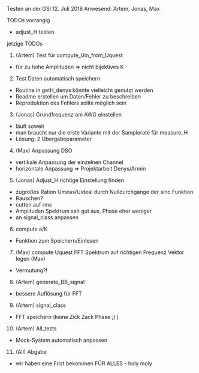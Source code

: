 Testen an der GSI 12. Juli 2018
Anwesend: Artem, Jonas, Max

TODOs vorrangig
- adjust_H testen

jetzige TODOs
1. (Artem) Test für compute_Uin_from_Uquest 
  - für zu hohe Amplituden => nicht bijektives K
2. Test Daten automatisch speichern
  - Routine in getH_denys könnte vielleicht genutzt werden
  - Readme erstellen um Daten/Fehler zu beschreiben
  - Reproduktion des Fehlers sollte möglich sein
3. (Jonas) Grundfrequenz am AWG einstellen
  - läuft soweit
  - man braucht nur die erste Variante mit der Samplerate für measure_H
  - Lösung: 2 Übergabeparameter
4. (Max) Anpassung DSO
  - vertikale Anpassung der einzelnen Channel
  - horizontale Anpassung => Projektarbeit Denys/Armin
5. (Jonas) Adjust_H richtige Einstellung finden
  - zugroßes Ration Umeas/Uideal durch Nulldurchgänge der sinc Funktion
  - Rauschen?
  - cutten auf rms
  - Amplituden Spektrum sah gut aus, Phase eher weniger
  - an signal_class anpassen
6. compute a/K
  - Funktion zum Speichern/Einlesen
7. (Max) compute Uquest FFT Spektrum auf richtigen Frequenz Vektor legen (Max)
  - Vermutung?!
8. (Artem) generate_BB_signal
  - bessere Auflösung für FFT
9. (Artem) signal_class
  - FFT speichern (keine Zick Zack Phase ;) )
10. (Artem) All_tezts
  - Mock-System automatisch anpassen
11. (All) Abgabe
  - wir haben eine Frist bekommen FÜR ALLES - holy moly
